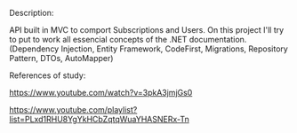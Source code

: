 Description: 


API built in MVC to comport Subscriptions and Users. 
On this project I'll try to put to work all essencial concepts of the .NET documentation.
(Dependency Injection, Entity Framework, CodeFirst, Migrations, Repository Pattern, DTOs, AutoMapper)


References of study:


https://www.youtube.com/watch?v=3pkA3jmjGs0

https://www.youtube.com/playlist?list=PLxd1RHU8YgYkHCbZqtqWuaYHASNERx-Tn
